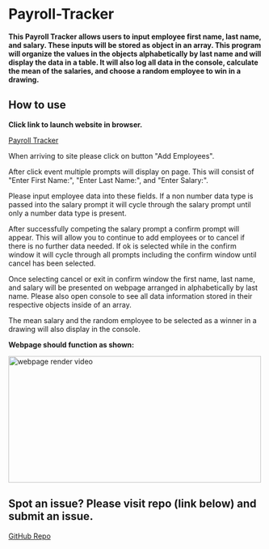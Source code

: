 # Payroll-Tracker

<strong>This Payroll Tracker allows users to input employee first name, last name, and salary.  These inputs will be stored as object in an array.  This program will organize the values in the objects alphabetically by last name and will display the data in a table.  It will also log all data in the console, calculate the mean of the salaries, and choose a random employee to win in a drawing.</strong>

## How to use

<strong>Click link to launch website in browser.</strong>

[Payroll Tracker](https://xchrisxwilliamsx.github.io/Payroll-Tracker)

<p> When arriving to site please click on button "Add Employees".
<p> After click event multiple prompts will display on page.  This will consist of "Enter First Name:", "Enter Last Name:", and "Enter Salary:".  
<p> Please input employee data into these fields.  If a non number data type is passed into the salary prompt it will cycle through the salary prompt until only a number data type is present.
<p> After successfully competing the salary prompt a confirm prompt will appear.  This will allow you to continue to add employees or to cancel if there is no further data needed.  If ok is selected while in the confirm window it will cycle through all prompts including the confirm window until cancel has been selected.  
<p> Once selecting cancel or exit in confirm window the first name, last name, and salary will be presented on webpage arranged in alphabetically by last name.  Please also open console to see all data information stored in their respective objects inside of an array.  <p> The mean salary and the random employee to be selected as a winner in a drawing will also display in the console. 

<strong>Webpage should function as shown:</strong>

<img src="./assets/media/webpage-render.gif" width="500" height="250" alt="webpage render video">

## Spot an issue?  Please visit repo (link below) and submit an issue.

[GitHub Repo](https://github.com/xChrisxWilliamsx/dev-portfolio)